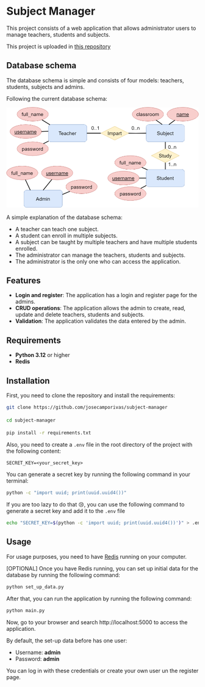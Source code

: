 # Subject Manager

This project consists of a web application that allows administrator
users to manage teachers, students and subjects.

This project is uploaded in [this repository](https://github.com/josecamporivas/subject-manager)

## Database schema
The database schema is simple and consists of four models: teachers, students, subjects and admins.

Following the current database schema:

<img src="./docs/diagramaBBDD.png" alt="database schema image" />

A simple explanation of the database schema:
- A teacher can teach one subject.
- A student can enroll in multiple subjects.
- A subject can be taught by multiple teachers and have multiple students enrolled.
- The administrator can manage the teachers, students and subjects.
- The administrator is the only one who can access the application.

## Features
- **Login and register**: The application has a login and register page for the admins.
- **CRUD operations**: The application allows the admin to create, read, update and delete teachers, students and subjects.
- **Validation**: The application validates the data entered by the admin.

## Requirements
- **Python 3.12** or higher
- **Redis**

## Installation
First, you need to clone the repository and install the requirements:
```bash
git clone https://github.com/josecamporivas/subject-manager

cd subject-manager

pip install -r requirements.txt
```

Also, you need to create a `.env` file in the root directory of the project with the following content:
```env
SECRET_KEY=<your_secret_key>
```

You can generate a secret key by running the following command in your terminal:
```bash
python -c "import uuid; print(uuid.uuid4())"
```

If you are too lazy to do that :cry:, you can use the following command to generate a secret key and add it to the `.env` file
```bash
echo "SECRET_KEY=$(python -c 'import uuid; print(uuid.uuid4())')" > .env
```

## Usage
For usage purposes, you need to have [Redis](https://redis.io/) running on your computer.

[OPTIONAL] Once you have Redis running, you can set up initial data for the database by running the following command:
```bash
python set_up_data.py
```

After that, you can run the application by running the following command:
```bash
python main.py
```

Now, go to your browser and search http://localhost:5000 to access the application.

By default, the set-up data before has one user:
- Username: **admin**
- Password: **admin**

You can log in with these credentials or create your own user un the register page.
